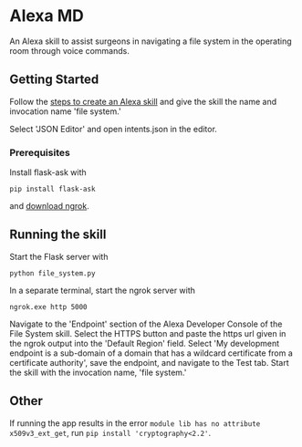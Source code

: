 # Alexa MD

An Alexa skill to assist surgeons in navigating a file system in the operating room through voice commands.

## Getting Started

Follow the [steps to create an Alexa skill](https://developer.amazon.com/docs/devconsole/create-a-skill-and-choose-the-interaction-model.html#create-a-new-skill) and give the skill the name and invocation name 'file system.'

Select 'JSON Editor' and open intents.json in the editor.

### Prerequisites

Install flask-ask with

```
pip install flask-ask
```
and [download ngrok](https://ngrok.com/download).


## Running the skill

Start the Flask server with

```
python file_system.py
```

In a separate terminal, start the ngrok server with

```
ngrok.exe http 5000
```

Navigate to the 'Endpoint' section of the Alexa Developer Console of the File System skill. Select the HTTPS button and paste the https url given in the ngrok output into the 'Default Region' field. Select 'My development endpoint is a sub-domain of a domain that has a wildcard certificate from a certificate authority', save the endpoint, and navigate to the Test tab. Start the skill with the invocation name, 'file system.'

## Other

If running the app results in the error `module lib has no attribute x509v3_ext_get`, run
```pip install 'cryptography<2.2'```.
